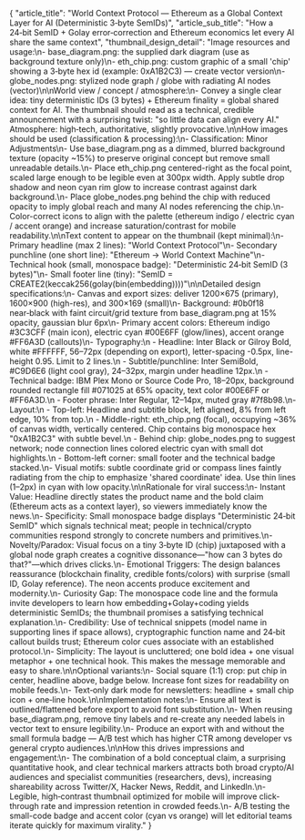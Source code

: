

{
    "article_title": "World Context Protocol — Ethereum as a Global Context Layer for AI (Deterministic 3‑byte SemIDs)",
    "article_sub_title": "How a 24‑bit SemID + Golay error‑correction and Ethereum economics let every AI share the same context",
    "thumbnail_design_detail": "Image resources and usage:\n- base_diagram.png: the supplied dark diagram (use as background texture only)\n- eth_chip.png: custom graphic of a small 'chip' showing a 3‑byte hex id (example: 0xA1B2C3) — create vector version\n- globe_nodes.png: stylized node graph / globe with radiating AI nodes (vector)\n\nWorld view / concept / atmosphere:\n- Convey a single clear idea: tiny deterministic IDs (3 bytes) + Ethereum finality = global shared context for AI. The thumbnail should read as a technical, credible announcement with a surprising twist: \"so little data can align every AI.\" Atmosphere: high‑tech, authoritative, slightly provocative.\n\nHow images should be used (classification & processing):\n- Classification: Minor Adjustments\n- Use base_diagram.png as a dimmed, blurred background texture (opacity ~15%) to preserve original concept but remove small unreadable details.\n- Place eth_chip.png centered-right as the focal point, scaled large enough to be legible even at 300px width. Apply subtle drop shadow and neon cyan rim glow to increase contrast against dark background.\n- Place globe_nodes.png behind the chip with reduced opacity to imply global reach and many AI nodes referencing the chip.\n- Color-correct icons to align with the palette (ethereum indigo / electric cyan / accent orange) and increase saturation/contrast for mobile readability.\n\nText content to appear on the thumbnail (kept minimal):\n- Primary headline (max 2 lines): \"World Context Protocol\"\n- Secondary punchline (one short line): \"Ethereum → World Context Machine\"\n- Technical hook (small, monospace badge): \"Deterministic 24‑bit SemID (3 bytes)\"\n- Small footer line (tiny): \"SemID = CREATE2(keccak256(golay(bin(embedding))))\"\n\nDetailed design specifications:\n- Canvas and export sizes: deliver 1200×675 (primary), 1600×900 (high-res), and 300×169 (small)\n- Background: #0b0f18 near‑black with faint circuit/grid texture from base_diagram.png at 15% opacity, gaussian blur 6px\n- Primary accent colors: Ethereum indigo #3C3CFF (main icon), electric cyan #00E6FF (glow/lines), accent orange #FF6A3D (callouts)\n- Typography:\n  - Headline: Inter Black or Gilroy Bold, white #FFFFFF, 56–72px (depending on export), letter-spacing -0.5px, line-height 0.95. Limit to 2 lines.\n  - Subtitle/punchline: Inter SemiBold, #C9D6E6 (light cool gray), 24–32px, margin under headline 12px.\n  - Technical badge: IBM Plex Mono or Source Code Pro, 18–20px, background rounded rectangle fill #071025 at 65% opacity, text color #00E6FF or #FF6A3D.\n  - Footer phrase: Inter Regular, 12–14px, muted gray #7f8b98.\n- Layout:\n  - Top-left: Headline and subtitle block, left aligned, 8% from left edge, 10% from top.\n  - Middle-right: eth_chip.png (focal), occupying ~36% of canvas width, vertically centered. Chip contains big monospace hex \"0xA1B2C3\" with subtle bevel.\n  - Behind chip: globe_nodes.png to suggest network; node connection lines colored electric cyan with small dot highlights.\n  - Bottom-left corner: small footer and the technical badge stacked.\n- Visual motifs: subtle coordinate grid or compass lines faintly radiating from the chip to emphasize 'shared coordinate' idea. Use thin lines (1–2px) in cyan with low opacity.\n\nRationale for viral success:\n- Instant Value: Headline directly states the product name and the bold claim (Ethereum acts as a context layer), so viewers immediately know the news.\n- Specificity: Small monospace badge displays \"Deterministic 24‑bit SemID\" which signals technical meat; people in technical/crypto communities respond strongly to concrete numbers and primitives.\n- Novelty/Paradox: Visual focus on a tiny 3‑byte ID (chip) juxtaposed with a global node graph creates a cognitive dissonance—\"how can 3 bytes do that?\"—which drives clicks.\n- Emotional Triggers: The design balances reassurance (blockchain finality, credible fonts/colors) with surprise (small ID, Golay reference). The neon accents produce excitement and modernity.\n- Curiosity Gap: The monospace code line and the formula invite developers to learn how embedding+Golay+coding yields deterministic SemIDs; the thumbnail promises a satisfying technical explanation.\n- Credibility: Use of technical snippets (model name in supporting lines if space allows), cryptographic function name and 24‑bit callout builds trust; Ethereum color cues associate with an established protocol.\n- Simplicity: The layout is uncluttered; one bold idea + one visual metaphor + one technical hook. This makes the message memorable and easy to share.\n\nOptional variants:\n- Social square (1:1) crop: put chip in center, headline above, badge below. Increase font sizes for readability on mobile feeds.\n- Text‑only dark mode for newsletters: headline + small chip icon + one‑line hook.\n\nImplementation notes:\n- Ensure all text is outlined/flattened before export to avoid font substitution.\n- When reusing base_diagram.png, remove tiny labels and re-create any needed labels in vector text to ensure legibility.\n- Produce an export with and without the small formula badge — A/B test which has higher CTR among developer vs general crypto audiences.\n\nHow this drives impressions and engagement:\n- The combination of a bold conceptual claim, a surprising quantitative hook, and clear technical markers attracts both broad crypto/AI audiences and specialist communities (researchers, devs), increasing shareability across Twitter/X, Hacker News, Reddit, and LinkedIn.\n- Legible, high‑contrast thumbnail optimized for mobile will improve click-through rate and impression retention in crowded feeds.\n- A/B testing the small-code badge and accent color (cyan vs orange) will let editorial teams iterate quickly for maximum virality."
}
